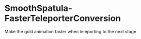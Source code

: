 # SmoothSpatula-FasterTeleporterConversion
Make the gold animation faster when teleporting to the next stage
